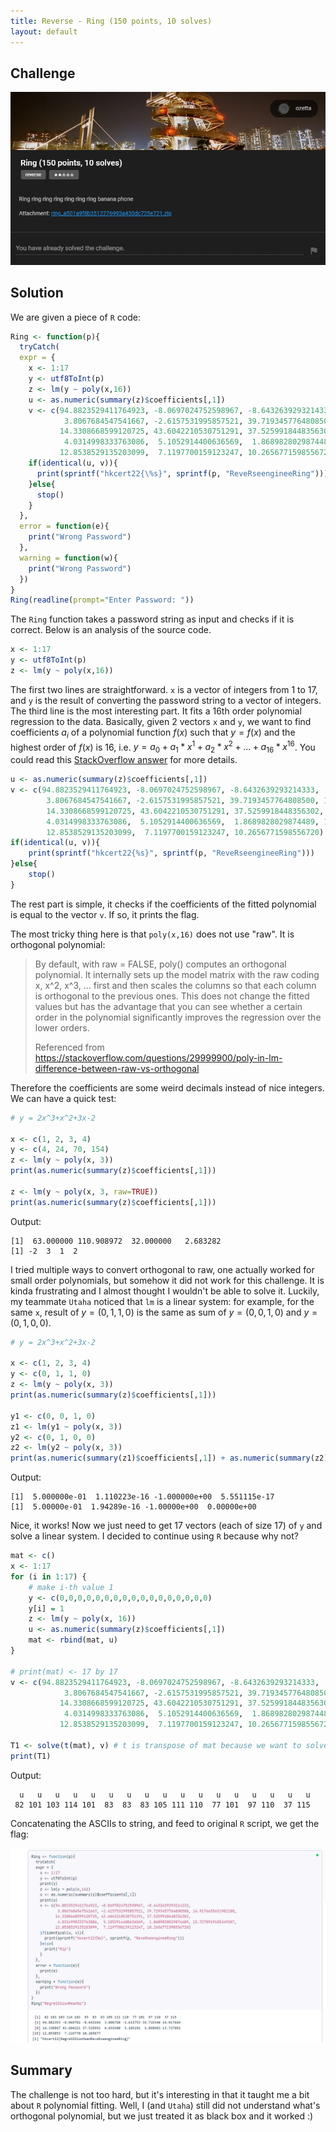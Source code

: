 ```yaml
---
title: Reverse - Ring (150 points, 10 solves)
layout: default
---
```


## Challenge

![Challenge Description](./challenge.png)

## Solution

We are given a piece of `R` code:

```r
Ring <- function(p){
  tryCatch(
  expr = {
    x <- 1:17
    y <- utf8ToInt(p)
    z <- lm(y ~ poly(x,16))
    u <- as.numeric(summary(z)$coefficients[,1])
    v <- c(94.8823529411764923, -8.0697024752598967, -8.6432639293214333, 
            3.8067684547541667, -2.6157531995857521, 39.7193457764808500, 14.9176635631982180, 
           14.3308668599120725, 43.6042210530751291, 37.5259918448356302, 
            4.0314998333763086,  5.1052914400636569,  1.8689828029874489, 13.7270919105349307, 
           12.8538529135203099,  7.1197700159123247, 10.2656771598556720)
    if(identical(u, v)){
      print(sprintf("hkcert22{\%s}", sprintf(p, "ReveRseengineeRing")))
    }else{
      stop()
    }
  },
  error = function(e){
    print("Wrong Password")
  },
  warning = function(w){
    print("Wrong Password")
  })
}
Ring(readline(prompt="Enter Password: "))
```

The `Ring` function takes a password string as input and checks if it is correct. Below is an analysis of the source code.

```r
x <- 1:17
y <- utf8ToInt(p)
z <- lm(y ~ poly(x,16))
```

The first two lines are straightforward. `x` is a vector of integers from 1 to 17, and `y` is the result of converting the password string to a vector of integers. The third line is the most interesting part. It fits a 16th order polynomial regression to the data. Basically, given 2 vectors `x` and `y`, we want to find coefficients $a_i$ of a polynomial function $f(x)$ such that $y = f(x)$ and the highest order of $f(x)$ is 16, i.e. $y = a_0 + a_1 * x^1 + a_2 * x^2 + ... + a_16 * x^16$. You could read this [StackOverflow answer](https://stackoverflow.com/questions/3822535/fitting-polynomial-model-to-data-in-r) for more details.

```r
u <- as.numeric(summary(z)$coefficients[,1])
v <- c(94.8823529411764923, -8.0697024752598967, -8.6432639293214333, 
        3.8067684547541667, -2.6157531995857521, 39.7193457764808500, 14.9176635631982180, 
        14.3308668599120725, 43.6042210530751291, 37.5259918448356302, 
        4.0314998333763086,  5.1052914400636569,  1.8689828029874489, 13.7270919105349307, 
        12.8538529135203099,  7.1197700159123247, 10.2656771598556720)
if(identical(u, v)){
    print(sprintf("hkcert22{%s}", sprintf(p, "ReveRseengineeRing")))
}else{
    stop()
}
```

The rest part is simple, it checks if the coefficients of the fitted polynomial is equal to the vector `v`. If so, it prints the flag. 

The most tricky thing here is that `poly(x,16)` does not use "raw". It is orthogonal polynomial:

> By default, with raw = FALSE, poly() computes an orthogonal polynomial. It internally sets up the model matrix with the raw coding x, x^2, x^3, ... first and then scales the columns so that each column is orthogonal to the previous ones. This does not change the fitted values but has the advantage that you can see whether a certain order in the polynomial significantly improves the regression over the lower orders.
>
> Referenced from https://stackoverflow.com/questions/29999900/poly-in-lm-difference-between-raw-vs-orthogonal

Therefore the coefficients are some weird decimals instead of nice integers. We can have a quick test:

```r
# y = 2x^3+x^2+3x-2

x <- c(1, 2, 3, 4)  
y <- c(4, 24, 70, 154)
z <- lm(y ~ poly(x, 3))
print(as.numeric(summary(z)$coefficients[,1]))

z <- lm(y ~ poly(x, 3, raw=TRUE))
print(as.numeric(summary(z)$coefficients[,1]))
```

Output:

```
[1]  63.000000 110.908972  32.000000   2.683282
[1] -2  3  1  2
```

I tried multiple ways to convert orthogonal to raw, one actually worked for small order polynomials, but somehow it did not work for this challenge. It is kinda frustrating and I almost thought I wouldn't be able to solve it. Luckily, my teammate `Utaha` noticed that `lm` is a linear system: for example, for the same `x`, result of $y = (0, 1, 1, 0)$ is the same as sum of $y = (0, 0, 1, 0)$ and $y = (0, 1, 0, 0)$.

```r
# y = 2x^3+x^2+3x-2
​
x <- c(1, 2, 3, 4)  
y <- c(0, 1, 1, 0)
z <- lm(y ~ poly(x, 3))
print(as.numeric(summary(z)$coefficients[,1]))
​
y1 <- c(0, 0, 1, 0)
z1 <- lm(y1 ~ poly(x, 3))
y2 <- c(0, 1, 0, 0)
z2 <- lm(y2 ~ poly(x, 3))
print(as.numeric(summary(z1)$coefficients[,1]) + as.numeric(summary(z2)$coefficients[,1]))
```

Output:

```
[1]  5.000000e-01  1.110223e-16 -1.000000e+00  5.551115e-17
[1]  5.00000e-01  1.94289e-16 -1.00000e+00  0.00000e+00
```

Nice, it works! Now we just need to get 17 vectors (each of size 17) of `y` and solve a linear system. I decided to continue using `R` because why not?

```r
mat <- c()
x <- 1:17
for (i in 1:17) {
    # make i-th value 1
    y <- c(0,0,0,0,0,0,0,0,0,0,0,0,0,0,0,0,0)
    y[i] = 1
    z <- lm(y ~ poly(x, 16))
	u <- as.numeric(summary(z)$coefficients[,1])
    mat <- rbind(mat, u)
}

# print(mat) <- 17 by 17
v <- c(94.8823529411764923, -8.0697024752598967, -8.6432639293214333, 
            3.8067684547541667, -2.6157531995857521, 39.7193457764808500, 14.9176635631982180, 
           14.3308668599120725, 43.6042210530751291, 37.5259918448356302, 
            4.0314998333763086,  5.1052914400636569,  1.8689828029874489, 13.7270919105349307, 
           12.8538529135203099,  7.1197700159123247, 10.2656771598556720)

T1 <- solve(t(mat), v) # t is transpose of mat because we want to solve for T1
print(T1)
```

Output:

```
  u   u   u   u   u   u   u   u   u   u   u   u   u   u   u   u   u 
 82 101 103 114 101  83  83  83 105 111 110  77 101  97 110  37 115 
```

Concatenating the ASCIIs to string, and feed to original `R` script, we get the flag:

![Flagged](./sol.png)

## Summary

The challenge is not too hard, but it's interesting in that it taught me a bit about `R` polynomial fitting. Well, I (and `Utaha`) still did not understand what's orthogonal polynomial, but we just treated it as black box and it worked :)